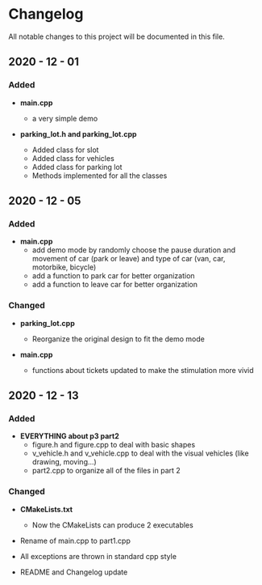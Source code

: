 # Changelog

All notable changes to this project will be documented in this file.

## 2020 - 12 - 01

### Added

- **main.cpp**
  - a very simple demo

- **parking_lot.h and parking_lot.cpp**
  - Added class for slot
  - Added class for vehicles
  - Added class for parking lot
  - Methods implemented for all the classes

## 2020 - 12 - 05

### Added

- **main.cpp**
  - add demo mode by randomly choose the pause duration and movement of car (park or leave) and type of car (van, car, motorbike, bicycle)
  - add a function to park car for better organization
  - add a function to leave car for better organization


### Changed

- **parking_lot.cpp**
  - Reorganize the original design to fit the demo mode

- **main.cpp**
  - functions about tickets updated to make the stimulation more vivid

## 2020 - 12 - 13

### Added

- **EVERYTHING about p3 part2**
  - figure.h and figure.cpp to deal with basic shapes
  - v_vehicle.h and v_vehicle.cpp to deal with the visual vehicles (like drawing, moving...)
  - part2.cpp to organize all of the files in part 2
  
### Changed

- **CMakeLists.txt**
  - Now the CMakeLists can produce 2 executables

- Rename of main.cpp to part1.cpp
- All exceptions are thrown in standard cpp style
- README and Changelog update